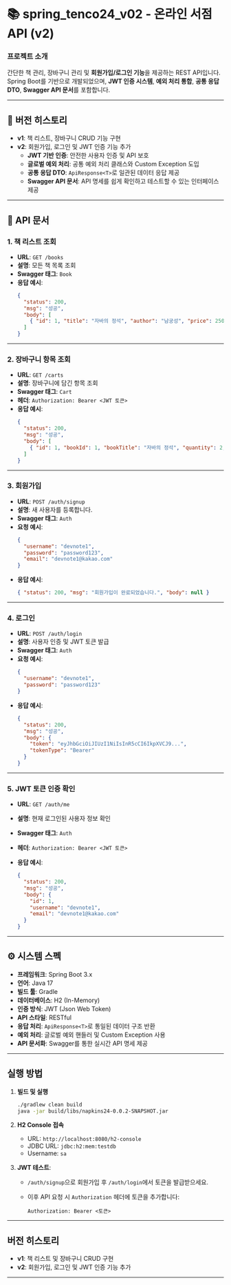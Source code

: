 # 📚 spring_tenco24_v02 - 온라인 서점 API (v2)

### 프로젝트 소개
간단한 책 관리, 장바구니 관리 및 **회원가입/로그인 기능**을 제공하는 REST API입니다.  
Spring Boot를 기반으로 개발되었으며, **JWT 인증 시스템**, **예외 처리 통합**, **공통 응답 DTO**, **Swagger API 문서**를 포함합니다.

---

## **🔄 버전 히스토리**
- **v1**: 책 리스트, 장바구니 CRUD 기능 구현
- **v2**: 회원가입, 로그인 및 JWT 인증 기능 추가  
  - **JWT 기반 인증**: 안전한 사용자 인증 및 API 보호
  - **글로벌 예외 처리**: 공통 예외 처리 클래스와 Custom Exception 도입
  - **공통 응답 DTO**: `ApiResponse<T>`로 일관된 데이터 응답 제공
  - **Swagger API 문서**: API 명세를 쉽게 확인하고 테스트할 수 있는 인터페이스 제공

---

## **📝 API 문서**

### **1. 책 리스트 조회**
- **URL**: `GET /books`
- **설명**: 모든 책 목록 조회
- **Swagger 태그**: `Book`
- **응답 예시**:
    ```json
    {
      "status": 200,
      "msg": "성공",
      "body": [
        { "id": 1, "title": "자바의 정석", "author": "남궁성", "price": 25000, "stockQuantity": 10 }
      ]
    }
    ```

---

### **2. 장바구니 항목 조회**
- **URL**: `GET /carts`
- **설명**: 장바구니에 담긴 항목 조회
- **Swagger 태그**: `Cart`
- **헤더**: `Authorization: Bearer <JWT 토큰>`
- **응답 예시**:
    ```json
    {
      "status": 200,
      "msg": "성공",
      "body": [
        { "id": 1, "bookId": 1, "bookTitle": "자바의 정석", "quantity": 2, "price": 50000 }
      ]
    }
    ```
    

---

### **3. 회원가입**
- **URL**: `POST /auth/signup`
- **설명**: 새 사용자를 등록합니다.
- **Swagger 태그**: `Auth`
- **요청 예시**:
    ```json
    {
      "username": "devnote1",
      "password": "password123",
      "email": "devnote1@kakao.com"
    }
    ```
- **응답 예시**:
    ```json
    { "status": 200, "msg": "회원가입이 완료되었습니다.", "body": null }
    ```

---

### **4. 로그인**
- **URL**: `POST /auth/login`
- **설명**: 사용자 인증 및 JWT 토큰 발급
- **Swagger 태그**: `Auth`
- **요청 예시**:
    ```json
    {
      "username": "devnote1",
      "password": "password123"
    }
    ```
- **응답 예시**:
    ```json
    {
      "status": 200,
      "msg": "성공",
      "body": {
        "token": "eyJhbGciOiJIUzI1NiIsInR5cCI6IkpXVCJ9...",
        "tokenType": "Bearer"
      }
    }
    ```

---

### **5. JWT 토큰 인증 확인**
- **URL**: `GET /auth/me`
- **설명**: 현재 로그인된 사용자 정보 확인
- **Swagger 태그**: `Auth`
- **헤더**: `Authorization: Bearer <JWT 토큰>`
- **응답 예시**:
    
    ```json
    {
      "status": 200,
      "msg": "성공",
      "body": {
        "id": 1,
        "username": "devnote1",
        "email": "devnote1@kakao.com"
      }
    }
    
    ```
    

---

## **⚙️ 시스템 스펙**
- **프레임워크**: Spring Boot 3.x  
- **언어**: Java 17  
- **빌드 툴**: Gradle  
- **데이터베이스**: H2 (In-Memory)  
- **인증 방식**: JWT (Json Web Token)  
- **API 스타일**: RESTful  
- **응답 처리**: `ApiResponse<T>`로 통일된 데이터 구조 반환  
- **예외 처리**: 글로벌 예외 핸들러 및 Custom Exception 사용  
- **API 문서화**: Swagger를 통한 실시간 API 명세 제공

---

## **실행 방법**

1. **빌드 및 실행**
    
    ```bash
    ./gradlew clean build
    java -jar build/libs/napkins24-0.0.2-SNAPSHOT.jar
    
    ```
    
2. **H2 Console 접속**
    - URL: `http://localhost:8080/h2-console`
    - JDBC URL: `jdbc:h2:mem:testdb`
    - Username: `sa`
3. **JWT 테스트**:
    - `/auth/signup`으로 회원가입 후 `/auth/login`에서 토큰을 발급받으세요.
    - 이후 API 요청 시 `Authorization` 헤더에 토큰을 추가합니다:
        
        ```
        Authorization: Bearer <토큰>
        
        ```
        

---

## **버전 히스토리**

- **v1**: 책 리스트 및 장바구니 CRUD 구현
- **v2**: 회원가입, 로그인 및 JWT 인증 기능 추가

---


